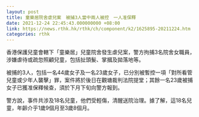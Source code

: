 ```yaml
---
layout: post
title: 童樂居院舍虐兒案　被捕3人當中兩人被控　一人准保釋
date: 2021-12-24 22:45:43.000000000 +08:00
link: https://news.rthk.hk/rthk/ch/component/k2/1625895-20211224.htm
categories: rthk
---
```


香港保護兒童會轄下「童樂居」兒童院舍發生虐兒案，警方拘捕3名院舍女職員，涉嫌虐待或疏忽照顧兒童，包括扯頭髮、掌摑及拋落地等。

被捕的3人，包括一名44歲女子及一名23歲女子，已分別被暫控一項「對所看管兒童或少年人襲擊」罪，案件將於後日在觀塘裁判法院提堂；其餘一名23歲被捕女子已獲准保釋候查，須於下月下旬向警方報到。

警方說，事件共涉及18名兒童，他們受輕傷，清醒送院治理。據了解，這18名兒童，年齡介乎1歲9個月至3歲8個月。
